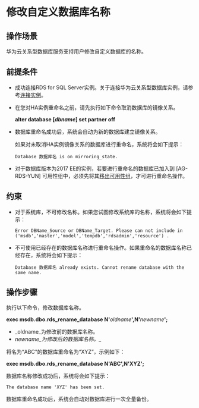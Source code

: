 # 修改自定义数据库名称<a name="rds_04_0051"></a>

## 操作场景<a name="section1446854003618"></a>

华为云关系型数据库服务支持用户修改自定义数据库的名称。

## 前提条件<a name="section40101918375"></a>

-   成功连接RDS for SQL Server实例。关于连接华为云关系型数据库实例，请参考[连接实例](https://support.huaweicloud.com/qs-rds/rds_03_0007.html)。
-   在您对HA实例重命名之前，请先执行如下命令取消数据库的镜像关系。

    **alter database **\[_dbname_\]** set partner off**

-   数据库重命名成功后，系统会自动为新的数据库建立镜像关系。

    如果对未取消HA实例镜像关系的数据库进行重命名，系统将会如下提示：

    ```
    Database 数据库名 is on mirroring_state.
    ```

-   对于数据库版本为2017 EE的实例，若要进行重命名的数据库已加入到 \[AG-RDS-YUN\] 可用性组中，必须先将其[移出可用性组](将自定义数据库移出可用性组（仅限2017-企业版）.md)，才可进行重命名操作。

## 约束<a name="section176601640123"></a>

-   对于系统库，不可修改名称。如果您试图修改系统库的名称，系统将会如下提示：

    ```
    Error DBName_Source or DBName_Target. Please can not include in ('msdb','master','model','tempdb','rdsadmin','resource') .
    ```


-   不可使用已经存在的数据库名称进行重命名操作。如果重命名的数据库名称已经存在，系统将会如下提示：

    ```
    Database 数据库名 already exists. Cannot rename database with the same name.
    ```


## 操作步骤<a name="section1618774234710"></a>

执行以下命令，修改数据库名称。

**exec msdb.dbo.rds\_rename\_database N'**_oldname_**',N'**_newname_**';**

-   _oldname_为修改前的数据库名称。
-   _newname_为修改后的数据库名称。__

将名为“ABC”的数据库重命名为“XYZ”，示例如下：

**exec msdb.dbo.rds\_rename\_database N'**ABC**',N'**XYZ**';**

数据库名称修改成功后，系统将会如下提示：

```
The database name 'XYZ' has been set.
```

数据库重命名成功后，系统会自动对数据库进行一次全量备份。

